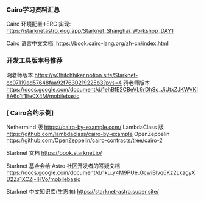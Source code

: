 ### Cairo学习资料汇总



Cairo 环境配置➕ERC 实现: https://starknetastro.xlog.app/Starknet_Shanghai_Workshop_DAY1

Cairo 语言中文文档: https://book.cairo-lang.org/zh-cn/index.html



### 开发工具版本号推荐

湘老师版本
https://w3hitchhiker.notion.site/Starknet-cc07119ed57648faa92f7630219225b3?pvs=4
鸦老师版本
https://docs.google.com/document/d/1ehBfE2CBeVL9rDhSc_JiUtxZJKWVKl8A6o1f1Ee0X4M/mobilebasic





### [ Cairo合约示例]

Nethermind 版
https://cairo-by-example.com/
LambdaClass 版
https://github.com/lambdaclass/cairo-by-example
OpenZeppelin
https://github.com/OpenZeppelin/cairo-contracts/tree/cairo-2



Starknet 文档
https://book.starknet.io/

Starknet 基金会给 Astro 社区开发者的答疑文档
https://docs.google.com/document/d/1ku_y4M9PUe_GcwiBlvq6Kz2LkagyXD2Za1XCZj-IHVo/mobilebasic

Starknet 中文知识库(生态向)
https://starknet-astro.super.site/
